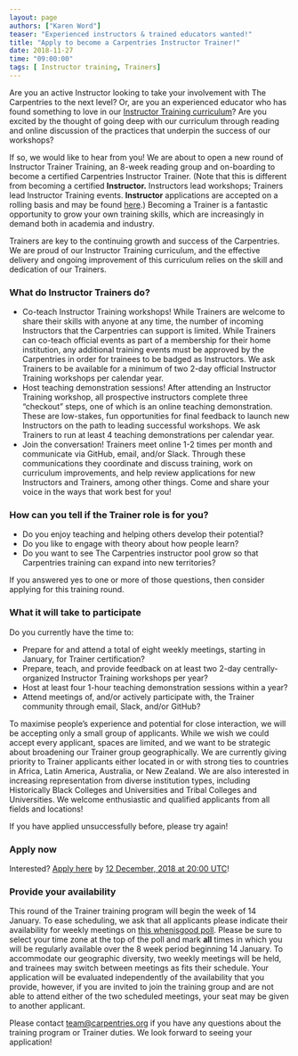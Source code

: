 ```yaml
---
layout: page
authors: ["Karen Word"]
teaser: "Experienced instructors & trained educators wanted!"
title: "Apply to become a Carpentries Instructor Trainer!"
date: 2018-11-27
time: "09:00:00"
tags: [ Instructor training, Trainers]
---
```


Are you an active Instructor looking to take your involvement with The Carpentries to the next level? 
Or, are you an experienced educator who has found something to love in our 
[Instructor Training curriculum](http://carpentries.github.io/instructor-training/)? 
Are you excited by the thought of going deep with our curriculum through reading and online 
discussion of the practices that underpin the success of our workshops?

If so, we would like to hear from you!  We are about to open a new round of Instructor Trainer Training,
an 8-week reading group and on-boarding to become a certified Carpentries Instructor Trainer. 
(Note that this is different from becoming a certified **Instructor.** Instructors lead workshops; 
Trainers lead Instructor Training events. **Instructor** applications are accepted on a rolling basis 
and may be found [here](https://amy.software-carpentry.org/forms/request_training/).) Becoming a Trainer is a fantastic opportunity
to grow your own training skills, which are increasingly in demand both in academia and industry. 

Trainers are key to the continuing growth and success of the Carpentries. We are proud of our Instructor Training curriculum, 
and the effective delivery and ongoing improvement of this curriculum relies on the skill and dedication of our Trainers.

### What do Instructor Trainers do?
- Co-teach Instructor Training workshops! While Trainers are welcome to share their skills with anyone at any time, 
the number of incoming Instructors that the Carpentries can support is limited. While Trainers can co-teach official 
events as part of a membership for their home institution, any additional training events must be approved by the 
Carpentries in order for trainees to be badged as Instructors. We ask Trainers to be available for a minimum of 
two 2-day official Instructor Training workshops per calendar year.
- Host teaching demonstration sessions! After attending an Instructor Training workshop, all 
prospective instructors complete three “checkout” steps, one of which is an online teaching 
demonstration. These are low-stakes, fun opportunities for final feedback to launch new Instructors on the path 
to leading successful workshops. We ask Trainers to run at least 4 teaching demonstrations per calendar year.
- Join the conversation! Trainers meet online 1-2 times per month and communicate via GitHub, email, and/or Slack. 
Through these communications they coordinate and discuss training, work on curriculum improvements, and help review 
applications for new Instructors and Trainers, among other things. Come and share your voice in the ways that work best for you!

### How can you tell if the Trainer role is for you?

- Do you enjoy teaching and helping others develop their potential?
- Do you like to engage with theory about how people learn?
- Do you want to see The Carpentries instructor pool grow so that Carpentries training can expand into new territories?

If you answered yes to one or more of those questions, then consider applying for this training round.

### What it will take to participate

Do you currently have the time to:

- Prepare for and attend a total of eight weekly meetings, starting in January, for Trainer certification?
- Prepare, teach, and provide feedback on at least two 2-day centrally-organized Instructor Training workshops per year? 
- Host at least four 1-hour teaching demonstration sessions within a year?
- Attend meetings of, and/or actively participate with, the Trainer community through email, Slack, and/or GitHub?

To maximise people’s experience and potential for close interaction, we will be accepting only a small group of applicants. 
While we wish we could accept every applicant, spaces are limited, and we want to be strategic about broadening our Trainer 
group geographically. We are currently giving priority to Trainer applicants either located in or with strong ties to countries 
in Africa, Latin America, Australia, or New Zealand. We are also interested in increasing representation from diverse institution 
types, including Historically Black Colleges and Universities and Tribal Colleges and Universities. We welcome enthusiastic and 
qualified applicants from all fields and locations!

If you have applied unsuccessfully before, please try again! 

### Apply now

Interested? [Apply here](https://goo.gl/forms/AnOWlVG3Gh13xGyv2) by 
[12 December, 2018 at 20:00 UTC](https://www.timeanddate.com/worldclock/fixedtime.html?msg=Deadline+to+submit+an+application+to+become+a+Trainer+with+The+Carpentries.&iso=20181212T12&p1=224)!

### Provide your availability

This round of the Trainer training program will begin the week of 14 January. 
To ease scheduling, we ask that all applicants please indicate their availability for 
weekly meetings on [this whenisgood poll](http://whenisgood.net/trainerprepoll). 
Please be sure to select your time zone at the top of the
poll and mark **all** times in which you will be regularly available over the 8 week period beginning
14 January. To accommodate our geographic diversity, two weekly meetings will be held, and trainees may
switch between meetings as fits their schedule. Your application will be evaluated independently of the 
availability that you provide, however, if you are invited to join the training group and are not able to attend
either of the two scheduled meetings, your seat may be given to another applicant. 

Please contact team@carpentries.org if you have any questions about the training program or Trainer duties.
We look forward to seeing your application! 




